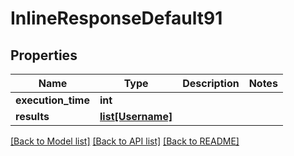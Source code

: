 # InlineResponseDefault91

## Properties
Name | Type | Description | Notes
------------ | ------------- | ------------- | -------------
**execution_time** | **int** |  | 
**results** | [**list[Username]**](Username.md) |  | 

[[Back to Model list]](../README.md#documentation-for-models) [[Back to API list]](../README.md#documentation-for-api-endpoints) [[Back to README]](../README.md)

